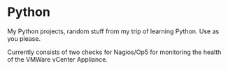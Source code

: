 # Python

My Python projects, random stuff from my trip of learning Python. Use as you please.

Currently consists of two checks for Nagios/Op5 for monitoring the health of the VMWare vCenter Appliance.
